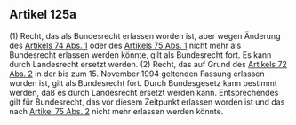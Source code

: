 ## Artikel 125a

(1) Recht, das als Bundesrecht erlassen worden ist, aber wegen Änderung des [Artikels 74 Abs. 1](#artikel-74) oder des [Artikels 75 Abs. 1](#artikel-75) nicht mehr als Bundesrecht erlassen werden könnte, gilt als Bundesrecht fort. Es kann durch Landesrecht ersetzt werden.
(2) Recht, das auf Grund des [Artikels 72 Abs. 2](#artikel-72) in der bis zum 15. November 1994 geltenden Fassung erlassen worden ist, gilt als Bundesrecht fort. Durch Bundesgesetz kann bestimmt werden, daß es durch Landesrecht ersetzt werden kann. Entsprechendes gilt für Bundesrecht, das vor diesem Zeitpunkt erlassen worden ist und das nach [Artikel 75 Abs. 2](#artikel-75) nicht mehr erlassen werden könnte.

